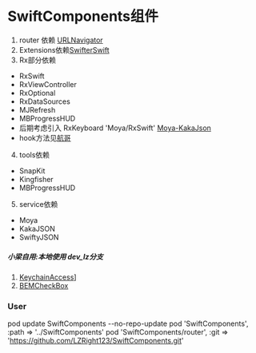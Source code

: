 
# SwiftComponents组件

1. router 依赖 [URLNavigator](https://github.com/devxoul/URLNavigator) 
2. Extensions依赖[SwifterSwift](https://github.com/SwifterSwift/SwifterSwift)
3. Rx部分依赖  
- RxSwift 
- RxViewController   
- RxOptional
- RxDataSources
- MJRefresh
- MBProgressHUD
- 后期考虑引入 RxKeyboard  'Moya/RxSwift'  [Moya-KakaJson]( https://github.com/Guoxiafei/Moya-KakaJson)  
- hook方法见[航哥](https://www.hangge.com/blog/cache/detail_2049.html)
4. tools依赖 
- SnapKit
- Kingfisher
- MBProgressHUD
5. service依赖
- Moya
- KakaJSON
- SwiftyJSON


##### 小梁自用:本地使用 dev_lz分支

1. [KeychainAccess](https://github.com/kishikawakatsumi/KeychainAccess)]
2. [BEMCheckBox](https://github.com/Boris-Em/BEMCheckBox)


### User
pod update SwiftComponents --no-repo-update
pod 'SwiftComponents', :path => '../SwiftComponents'
pod 'SwiftComponents/router', :git => 'https://github.com/LZRight123/SwiftComponents.git'
